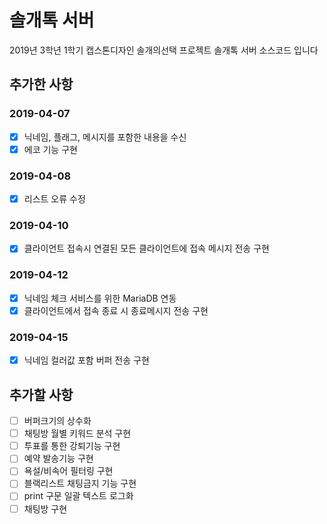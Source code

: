 # 솔개톡 서버
2019년 3학년 1학기 캡스톤디자인 솔개의선택
프로젝트 솔개톡 서버 소스코드 입니다

## 추가한 사항
### 2019-04-07
- [x] 닉네임, 플래그, 메시지를 포함한 내용을 수신
- [x] 에코 기능 구현

### 2019-04-08
- [x] 리스트 오류 수정

### 2019-04-10
- [x] 클라이언트 접속시 연결된 모든 클라이언트에 접속 메시지 전송 구현

### 2019-04-12
- [x] 닉네임 체크 서비스를 위한 MariaDB 연동
- [x] 클라이언트에서 접속 종료 시 종료메시지 전송 구현

### 2019-04-15
- [x] 닉네임 컬러값 포함 버퍼 전송 구현

## 추가할 사항
- [ ] 버퍼크기의 상수화
- [ ] 채팅방 월별 키워드 분석 구현
- [ ] 투표를 통한 강퇴기능 구현
- [ ] 예약 발송기능 구현
- [ ] 욕설/비속어 필터링 구현
- [ ] 블랙리스트 채팅금지 기능 구현
- [ ] print 구문 일괄 텍스트 로그화
- [ ] 채팅방 구현
